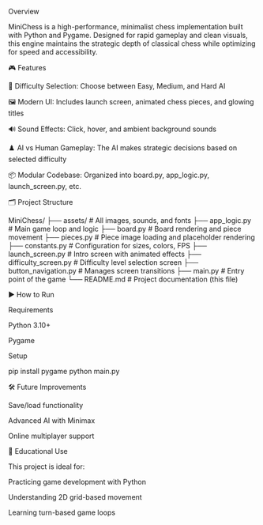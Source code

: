 Overview

MiniChess is a high-performance, minimalist chess implementation built with Python and Pygame. Designed for rapid gameplay and clean visuals, this engine maintains the strategic depth of classical chess while optimizing for speed and accessibility.

🎮 Features

🧠 Difficulty Selection: Choose between Easy, Medium, and Hard AI

🖼️ Modern UI: Includes launch screen, animated chess pieces, and glowing titles

🔊 Sound Effects: Click, hover, and ambient background sounds

♟️ AI vs Human Gameplay: The AI makes strategic decisions based on selected difficulty

📦 Modular Codebase: Organized into board.py, app_logic.py, launch_screen.py, etc.


🗂️ Project Structure

MiniChess/
├── assets/                  # All images, sounds, and fonts
├── app_logic.py            # Main game loop and logic
├── board.py                # Board rendering and piece movement
├── pieces.py               # Piece image loading and placeholder rendering
├── constants.py            # Configuration for sizes, colors, FPS
├── launch_screen.py        # Intro screen with animated effects
├── difficulty_screen.py    # Difficulty level selection screen
├── button_navigation.py    # Manages screen transitions
├── main.py                 # Entry point of the game
└── README.md               # Project documentation (this file)

▶️ How to Run

Requirements

Python 3.10+

Pygame

Setup

pip install pygame
python main.py

🛠️ Future Improvements

Save/load functionality

Advanced AI with Minimax

Online multiplayer support

🧠 Educational Use

This project is ideal for:

Practicing game development with Python

Understanding 2D grid-based movement

Learning turn-based game loops
